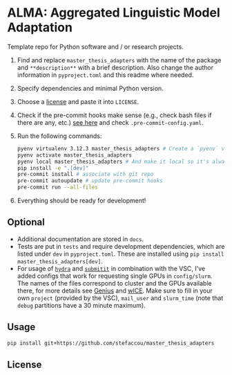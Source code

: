 # ALMA: Aggregated Linguistic Model Adaptation

Template repo for Python software and / or research projects.

1. Find and replace `master_thesis_adapters` with the name of the package and `**description**` with a brief description. Also change the author information in `pyproject.toml` and this readme where needed.
2. Specify dependencies and minimal Python version.
3. Choose a [license](https://choosealicense.com/) and paste it into `LICENSE`.
4. Check if the pre-commit hooks make sense (e.g., check bash files if there are any, etc.)
   [see here](https://pre-commit.com/hooks.html) and check `.pre-commit-config.yaml`.
5. Run the following commands:

   ```zsh
   pyenv virtualenv 3.12.3 master_thesis_adapters # Create a `pyenv` virtual env
   pyenv activate master_thesis_adapters
   pyenv local master_thesis_adapters # And make it local so it's always active in this folder
   pip install -e ".[dev]"
   pre-commit install # associate with git repo
   pre-commit autoupdate # update pre-commit hooks
   pre-commit run --all-files
   ```

6. Everything should be ready for development!

## Optional

* Additional documentation are stored in `docs`.
* Tests are put in `tests` and require development dependencies, which are listed under `dev` in `pyproject.toml`. These are installed using `pip install master_thesis_adapters[dev]`.
* For usage of [`hydra`](https://github.com/facebookresearch/hydra) and [`submitit`](https://github.com/facebookincubator/submitit) in combination with the VSC, I've added configs that work for requesting single GPUs in `config/slurm`. The names of the files correspond to cluster and the GPUs available there, for more details see [Genius](https://docs.vscentrum.be/leuven/tier2_genius.html) and [wICE](https://docs.vscentrum.be/leuven/tier2_wice.html). Make sure to fill in your own `project` (provided by the VSC), `mail_user` and `slurm_time` (note that `debug` partitions have a 30 minute maximum).

## Usage

```zsh
pip install git+https://github.com/stefaccou/master_thesis_adapters
```

## License
